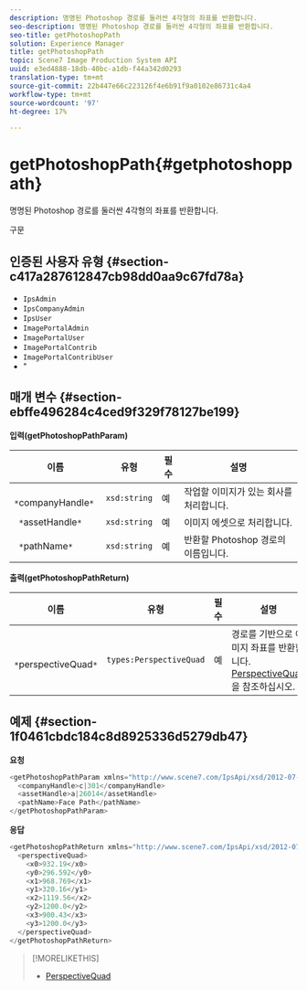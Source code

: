 ```yaml
---
description: 명명된 Photoshop 경로를 둘러싼 4각형의 좌표를 반환합니다.
seo-description: 명명된 Photoshop 경로를 둘러싼 4각형의 좌표를 반환합니다.
seo-title: getPhotoshopPath
solution: Experience Manager
title: getPhotoshopPath
topic: Scene7 Image Production System API
uuid: e3ed4888-18db-40bc-a1db-f44a342d0293
translation-type: tm+mt
source-git-commit: 22b447e66c223126f4e6b91f9a0102e86731c4a4
workflow-type: tm+mt
source-wordcount: '97'
ht-degree: 17%

---
```



# getPhotoshopPath{#getphotoshoppath}

명명된 Photoshop 경로를 둘러싼 4각형의 좌표를 반환합니다.

구문

## 인증된 사용자 유형 {#section-c417a287612847cb98dd0aa9c67fd78a}

* `IpsAdmin`
* `IpsCompanyAdmin`
* `IpsUser`
* `ImagePortalAdmin`
* `ImagePortalUser`
* `ImagePortalContrib`
* `ImagePortalContribUser`
* &quot;

## 매개 변수 {#section-ebffe496284c4ced9f329f78127be199}

**입력(getPhotoshopPathParam)**

| 이름 | 유형 | 필수 | 설명 |
|---|---|---|---|
| ` *`companyHandle`*` | `xsd:string` | 예 | 작업할 이미지가 있는 회사를 처리합니다. |
| ` *`assetHandle`*` | `xsd:string` | 예 | 이미지 에셋으로 처리합니다. |
| ` *`pathName`*` | `xsd:string` | 예 | 반환할 Photoshop 경로의 이름입니다. |

**출력(getPhotoshopPathReturn)**

| 이름 | 유형 | 필수 | 설명 |
|---|---|---|---|
| ` *`perspectiveQuad`*` | `types:PerspectiveQuad` | 예 | 경로를 기반으로 이미지 좌표를 반환합니다. [PerspectiveQuad](../../../types/c-data-types/r-perspective-quad.md#reference-3c1f780f9c264e5b870b1ade24566204)을 참조하십시오. |

## 예제 {#section-1f0461cbdc184c8d8925336d5279db47}

**요청**

```java
<getPhotoshopPathParam xmlns="http://www.scene7.com/IpsApi/xsd/2012-07-31">
  <companyHandle>c|301</companyHandle>
  <assetHandle>a|26014</assetHandle>
  <pathName>Face Path</pathName>
</getPhotoshopPathParam>
```

**응답**

```java
<getPhotoshopPathReturn xmlns="http://www.scene7.com/IpsApi/xsd/2012-07-31">
  <perspectiveQuad>
    <x0>932.19</x0>
    <y0>296.592</y0>
    <x1>968.769</x1>
    <y1>320.16</y1>
    <x2>1119.56</x2>
    <y2>1200.0</y2>
    <x3>900.43</x3>
    <y3>1200.0</y3>
  </perspectiveQuad>
</getPhotoshopPathReturn>
```

>[!MORELIKETHIS]
>
>* [PerspectiveQuad](../../../types/c-data-types/r-perspective-quad.md#reference-3c1f780f9c264e5b870b1ade24566204)

